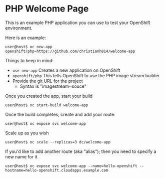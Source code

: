 # PHP Welcome Page

This is an example PHP application you can use to test your OpenShift environment.

Here is an example:
```
user@host$ oc new-app openshift/php~https://github.com/christianh814/welcome-app
```

Things to keep in mind:
* `ose new-app` Creates a new application on OpenShift
* `openshift/php` This tells OpenShift to use the PHP image stream builder
* Provide the git URL for the project
  * Syntax is "imagestream~souce"

Once you created the app, start your build

```
user@host$ oc start-build welcome-app
```

Once the build completes; create and add your route:
```
user@host$ oc expose svc welcome-app
```

Scale up as you wish
```
user@host$ oc scale --replicas=3 dc/welcome-app
```

If you'd like to add another route (aka "alias"); then you need to specify a new name for it

```
user@host$ oc expose svc welcome-app --name=hello-openshift --hostname=hello-openshift.cloudapps.example.com
```
